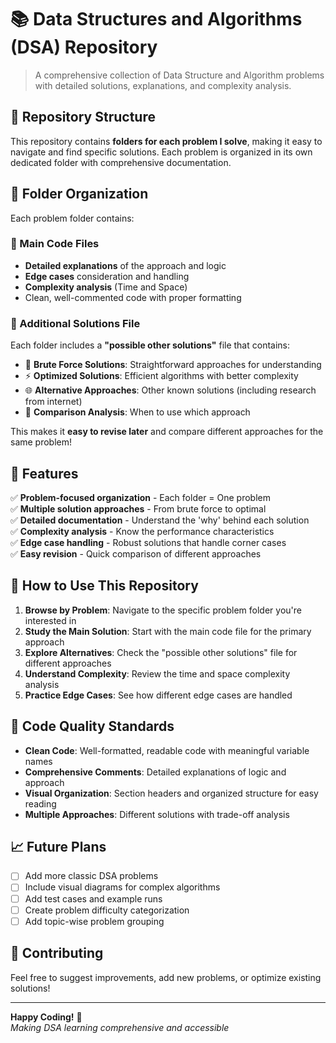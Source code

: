 # 📚 Data Structures and Algorithms (DSA) Repository

> A comprehensive collection of Data Structure and Algorithm problems with detailed solutions, explanations, and complexity analysis.

## 🎯 Repository Structure

This repository contains **folders for each problem I solve**, making it easy to navigate and find specific solutions. Each problem is organized in its own dedicated folder with comprehensive documentation.

## 📁 Folder Organization

Each problem folder contains:

### 🔧 Main Code Files
- **Detailed explanations** of the approach and logic
- **Edge cases** consideration and handling
- **Complexity analysis** (Time and Space)
- Clean, well-commented code with proper formatting

### 🌟 Additional Solutions File
Each folder includes a **"possible other solutions"** file that contains:
- 🚀 **Brute Force Solutions**: Straightforward approaches for understanding
- ⚡ **Optimized Solutions**: Efficient algorithms with better complexity
- 🌐 **Alternative Approaches**: Other known solutions (including research from internet)
- 📖 **Comparison Analysis**: When to use which approach

This makes it **easy to revise later** and compare different approaches for the same problem!

## 🚀 Features

✅ **Problem-focused organization** - Each folder = One problem  
✅ **Multiple solution approaches** - From brute force to optimal  
✅ **Detailed documentation** - Understand the 'why' behind each solution  
✅ **Complexity analysis** - Know the performance characteristics  
✅ **Edge case handling** - Robust solutions that handle corner cases  
✅ **Easy revision** - Quick comparison of different approaches  

## 📖 How to Use This Repository

1. **Browse by Problem**: Navigate to the specific problem folder you're interested in
2. **Study the Main Solution**: Start with the main code file for the primary approach
3. **Explore Alternatives**: Check the "possible other solutions" file for different approaches
4. **Understand Complexity**: Review the time and space complexity analysis
5. **Practice Edge Cases**: See how different edge cases are handled


## 🎨 Code Quality Standards

- **Clean Code**: Well-formatted, readable code with meaningful variable names
- **Comprehensive Comments**: Detailed explanations of logic and approach
- **Visual Organization**: Section headers and organized structure for easy reading
- **Multiple Approaches**: Different solutions with trade-off analysis

## 📈 Future Plans

- [ ] Add more classic DSA problems
- [ ] Include visual diagrams for complex algorithms
- [ ] Add test cases and example runs
- [ ] Create problem difficulty categorization
- [ ] Add topic-wise problem grouping

## 🤝 Contributing

Feel free to suggest improvements, add new problems, or optimize existing solutions!

---

**Happy Coding!** 🎉  
*Making DSA learning comprehensive and accessible*
